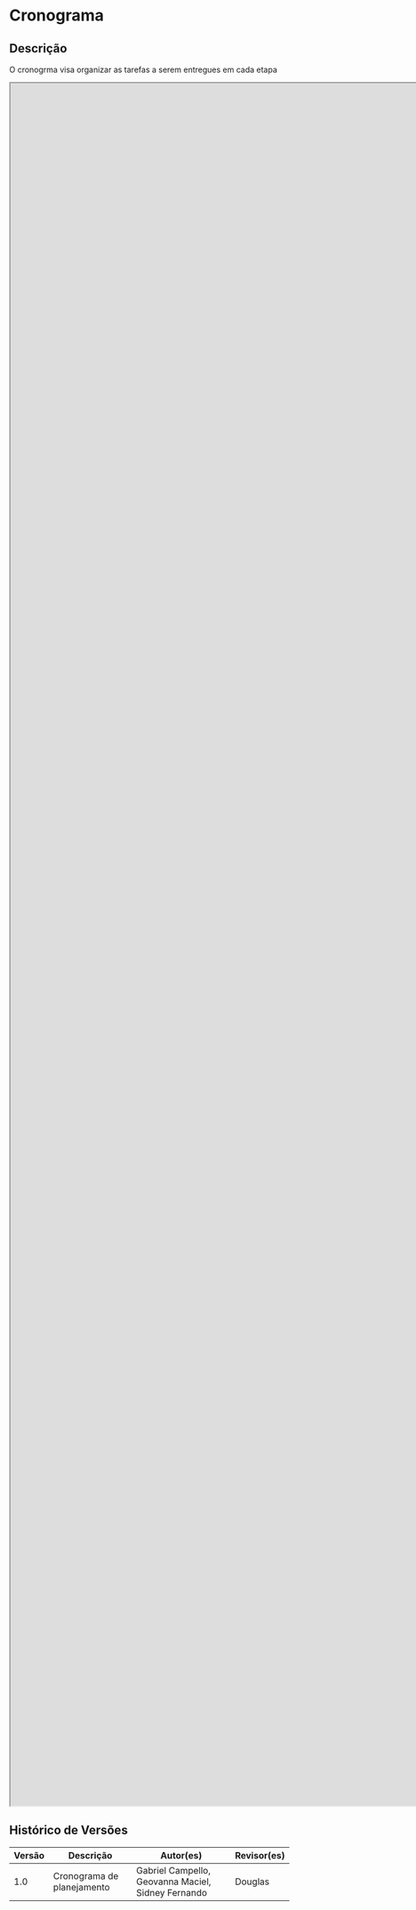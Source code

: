 # Cronograma

## Descrição 

O cronogrma visa organizar as tarefas a serem entregues em cada etapa

<iframe width=450% height= 3100px src="https://docs.google.com/spreadsheets/d/e/2PACX-1vRo9h2r0TAi8GUKMuohmzI9cREnDId3UYUwaEe8semT3fXWwvTR5GNnoUJKKzbUzQ/pubhtml?gid=1788117304&amp;single=true&amp;widget=true&amp;headers=false" ></iframe>

## Histórico de Versões

Versão   | Descrição | Autor(es) | Revisor(es)
--------- | ------ | ---------- | ----------
 1.0 | Cronograma de planejamento | Gabriel Campello,  Geovanna Maciel,  Sidney Fernando| Douglas